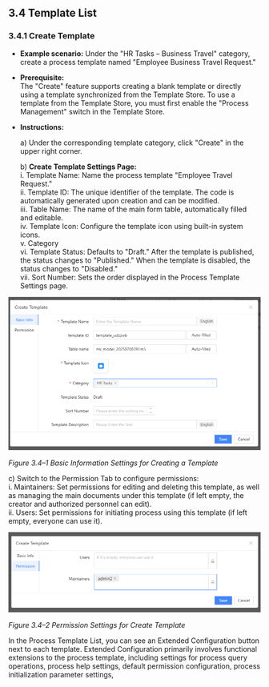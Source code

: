 ## 3.4 Template List

### 3.4.1 Create Template

- **Example scenario:** Under the "HR Tasks – Business Travel" category, create a process template named "Employee Business Travel Request."

- **Prerequisite:**  
  The "Create" feature supports creating a blank template or directly using a template synchronized from the Template Store. To use a template from the Template Store, you must first enable the "Process Management" switch in the Template Store.

- **Instructions:**

  a) Under the corresponding template category, click "Create" in the upper right corner.

  b) **Create Template Settings Page:**  
  i. Template Name: Name the process template "Employee Travel Request."  
  ii. Template ID: The unique identifier of the template. The code is automatically generated upon creation and can be modified.  
  iii. Table Name: The name of the main form table, automatically filled and editable.  
  iv. Template Icon: Configure the template icon using built-in system icons.  
  v. Category  
  vi. Template Status: Defaults to "Draft." After the template is published, the status changes to "Published." When the template is disabled, the status changes to "Disabled."  
  vii. Sort Number: Sets the order displayed in the Process Template Settings page.

<div style={{ display: 'flex', justifyContent: 'center' }}>
  <img src="/img/create template.png" alt="Portal Diagram" width="800" />
</div>

*Figure 3.4–1 Basic Information Settings for Creating a Template*

  c) Switch to the Permission Tab to configure permissions:  
  i. Maintainers: Set permissions for editing and deleting this template, as well as managing the main documents under this template (if left empty, the creator and authorized personnel can edit).  
  ii. Users: Set permissions for initiating process using this template (if left empty, everyone can use it).

<div style={{ display: 'flex', justifyContent: 'center' }}>
  <img src="/img/permission settings for create template.png" alt="Portal Diagram" width="800" />
</div>

*Figure 3.4–2 Permission Settings for Create Template*

In the Process Template List, you can see an Extended Configuration button next to each template. Extended Configuration primarily involves functional extensions to the process template, including settings for process query operations, process help settings, default permission configuration, process initialization parameter settings, 


